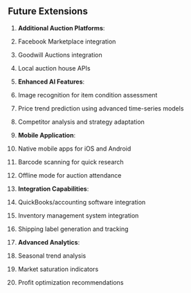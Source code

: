 ## Future Extensions

1. **Additional Auction Platforms**:

1. Facebook Marketplace integration
2. Goodwill Auctions integration
3. Local auction house APIs



2. **Enhanced AI Features**:

1. Image recognition for item condition assessment
2. Price trend prediction using advanced time-series models
3. Competitor analysis and strategy adaptation



3. **Mobile Application**:

1. Native mobile apps for iOS and Android
2. Barcode scanning for quick research
3. Offline mode for auction attendance



4. **Integration Capabilities**:

1. QuickBooks/accounting software integration
2. Inventory management system integration
3. Shipping label generation and tracking



5. **Advanced Analytics**:

1. Seasonal trend analysis
2. Market saturation indicators
3. Profit optimization recommendations